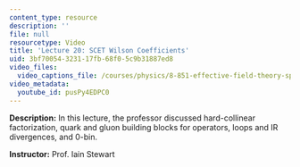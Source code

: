 ```yaml
---
content_type: resource
description: ''
file: null
resourcetype: Video
title: 'Lecture 20: SCET Wilson Coefficients'
uid: 3bf70054-3231-17fb-68f0-5c9b31887ed8
video_files:
  video_captions_file: /courses/physics/8-851-effective-field-theory-spring-2013/video-lectures/lecture-20-scet-wilson-coefficients/pusPy4EDPC0.vtt
video_metadata:
  youtube_id: pusPy4EDPC0
---
```


**Description:** In this lecture, the professor discussed hard-collinear factorization, quark and gluon building blocks for operators, loops and IR divergences, and 0-bin.

**Instructor:** Prof. Iain Stewart